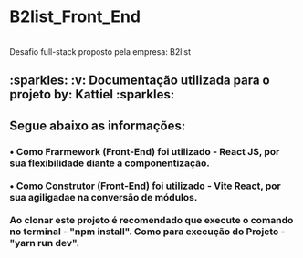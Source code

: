 # B2list_Front_End
<br/>
Desafio full-stack proposto pela empresa: B2list
<h2 display="inline">
  :sparkles: :v: Documentação utilizada para o projeto by: Kattiel :sparkles: 
</h2>

<h2 display="inline"> Segue abaixo as informações:
<h3>
  •	Como Frarmework (Front-End) foi utilizado - React JS, por sua flexibilidade diante a componentização. <br>
  <br>
  •	Como Construtor (Front-End) foi utilizado - Vite React, por sua agiligadae na conversão de módulos. <br>
  
  <br>
  Ao clonar este projeto é recomendado que execute o comando no terminal - "npm install".
  Como para execução do Projeto - "yarn run dev". 
<h3/>
